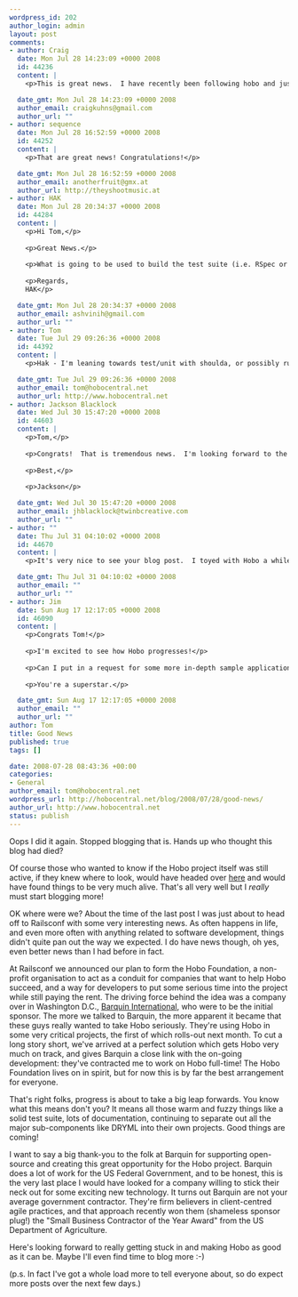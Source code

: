 ```yaml
--- 
wordpress_id: 202
author_login: admin
layout: post
comments: 
- author: Craig
  date: Mon Jul 28 14:23:09 +0000 2008
  id: 44236
  content: |
    <p>This is great news.  I have recently been following hobo and just started a few apps using it,  a couple of pet projects and one at work.  I am already very excited where hobo is at and with this news I am very excited at where it is going.  Keep up the great work Tom.  You have an incredible project here.</p>

  date_gmt: Mon Jul 28 14:23:09 +0000 2008
  author_email: craigkuhns@gmail.com
  author_url: ""
- author: sequence
  date: Mon Jul 28 16:52:59 +0000 2008
  id: 44252
  content: |
    <p>That are great news! Congratulations!</p>

  date_gmt: Mon Jul 28 16:52:59 +0000 2008
  author_email: anotherfruit@gmx.at
  author_url: http://theyshootmusic.at
- author: HAK
  date: Mon Jul 28 20:34:37 +0000 2008
  id: 44284
  content: |
    <p>Hi Tom,</p>
    
    <p>Great News.</p>
    
    <p>What is going to be used to build the test suite (i.e. RSpec or some other framework).</p>
    
    <p>Regards,
    HAK</p>

  date_gmt: Mon Jul 28 20:34:37 +0000 2008
  author_email: ashvinih@gmail.com
  author_url: ""
- author: Tom
  date: Tue Jul 29 09:26:36 +0000 2008
  id: 44392
  content: |
    <p>Hak - I'm leaning towards test/unit with shoulda, or possibly rubydoctest</p>

  date_gmt: Tue Jul 29 09:26:36 +0000 2008
  author_email: tom@hobocentral.net
  author_url: http://www.hobocentral.net
- author: Jackson Blacklock
  date: Wed Jul 30 15:47:20 +0000 2008
  id: 44603
  content: |
    <p>Tom,</p>
    
    <p>Congrats!  That is tremendous news.  I'm looking forward to the continued success of your project (which is inextricably attached to [all of] mine)!  ^_^</p>
    
    <p>Best,</p>
    
    <p>Jackson</p>

  date_gmt: Wed Jul 30 15:47:20 +0000 2008
  author_email: jhblacklock@twinbcreative.com
  author_url: ""
- author: ""
  date: Thu Jul 31 04:10:02 +0000 2008
  id: 44670
  content: |
    <p>It's very nice to see your blog post.  I toyed with Hobo a while back but have been holding off using it seriously pending some better DRYML docs.</p>

  date_gmt: Thu Jul 31 04:10:02 +0000 2008
  author_email: ""
  author_url: ""
- author: Jim
  date: Sun Aug 17 12:17:05 +0000 2008
  id: 46090
  content: |
    <p>Congrats Tom!</p>
    
    <p>I'm excited to see how Hobo progresses!</p>
    
    <p>Can I put in a request for some more in-depth sample applications when you have the time?</p>
    
    <p>You're a superstar.</p>

  date_gmt: Sun Aug 17 12:17:05 +0000 2008
  author_email: ""
  author_url: ""
author: Tom
title: Good News
published: true
tags: []

date: 2008-07-28 08:43:36 +00:00
categories: 
- General
author_email: tom@hobocentral.net
wordpress_url: http://hobocentral.net/blog/2008/07/28/good-news/
author_url: http://www.hobocentral.net
status: publish
---
```

Oops I did it again. Stopped blogging that is. Hands up who thought this blog had died?

Of course those who wanted to know if the Hobo project itself was still active, if they knew where to look, would have headed over [here](http://github.com/tablatom/hobo/commits/master) and would have found things to be very much alive. That's all very well but I *really* must start blogging more!

OK where were we? About the time of the last post I was just about to head off to Railsconf with some very interesting news. As often happens in life, and even more often with anything related to software development, things didn't quite pan out the way we expected. I do have news though, oh yes, even better news than I had before in fact.

At Railsconf we announced our plan to form the Hobo Foundation, a non-profit organisation to act as a conduit for companies that want to help Hobo succeed, and a way for developers to put some serious time into the project while still paying the rent. The driving force behind the idea was a company over in Washington D.C., [Barquin International](http://barquin.com/), who were to be the initial sponsor. The more we talked to Barquin, the more apparent it became that these guys really wanted to take Hobo seriously. They're using Hobo in some very critical projects, the first of which rolls-out next month. To cut a long story short, we've arrived at a perfect solution which gets Hobo very much on track, and gives Barquin a close link with the on-going development: they've contracted me to work on Hobo full-time! The Hobo Foundation lives on in spirit, but for now this is by far the best arrangement for everyone.

That's right folks, progress is about to take a big leap forwards. You know what this means don't you? It means all those warm and fuzzy things like a solid test suite, lots of documentation, continuing to separate out all the major sub-components like DRYML into their own projects. Good things are coming!

I want to say a big thank-you to the folk at Barquin for supporting open-source and creating this great opportunity for the Hobo project. Barquin does a lot of work for the US Federal Government, and to be honest, this is the very last place I would have looked for a company willing to stick their neck out for some exciting new technology. It turns out Barquin are not your average government contractor. They're firm believers in client-centred agile practices, and that approach recently won them (shameless sponsor plug!) the "Small Business Contractor of the Year Award" from the US Department of Agriculture.

Here's looking forward to really getting stuck in and making Hobo as good as it can be. Maybe I'll even find time to blog more :-)

(p.s. In fact I've got a whole load more to tell everyone about, so do expect more posts over the next few days.)
